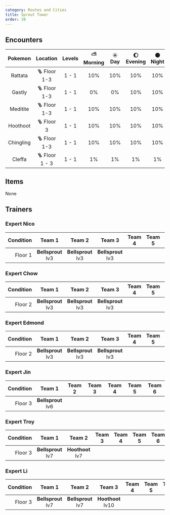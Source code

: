 ```yaml
---
category: Routes and Cities
title: Sprout Tower
order: 39
---
```

## Encounters

| Pokemon | Location | Levels | ⛅ Morning | ☀️ Day | 🌔 Evening | 🌑 Night |
|:---:|:---:|:---:|:---:|:---:|:---:|:---:|
| Rattata | 🪜 Floor 1-3 | 1 - 1 | 10% | 10% | 10% | 10% |
| Gastly | 🪜 Floor 1-3 | 1 - 1 | 0% | 0% | 10% | 10% |
| Meditite | 🪜 Floor 1-3 | 1 - 1 | 10% | 10% | 10% | 10% |
| Hoothoot | 🪜 Floor 3 | 1 - 1 | 10% | 10% | 10% | 10% |
| Chingling | 🪜 Floor 1-3 | 1 - 1 | 10% | 10% | 10% | 10% |
| Cleffa | 🪜 Floor 1 - 3 | 1 - 1 | 1% | 1% | 1% | 1% |

## Items
None

## Trainers
### Expert Nico

| Condition | Team 1 | Team 2 | Team 3 | Team 4 | Team 5 | Team 6 |
|---:|:---:|:---:|:---:|:---:|:---:|:---:|
| Floor 1 | **Bellsprout** <br /> lv3 | **Bellsprout** <br /> lv3 | **Bellsprout** <br /> lv3 | | | |

### Expert Chow

| Condition | Team 1 | Team 2 | Team 3 | Team 4 | Team 5 | Team 6 |
|---:|:---:|:---:|:---:|:---:|:---:|:---:|
| Floor 2 | **Bellsprout** <br /> lv3 | **Bellsprout** <br /> lv3 | **Bellsprout** <br /> lv3 | | | |

### Expert Edmond

| Condition | Team 1 | Team 2 | Team 3 | Team 4 | Team 5 | Team 6 |
|---:|:---:|:---:|:---:|:---:|:---:|:---:|
| Floor 2 | **Bellsprout** <br /> lv3 | **Bellsprout** <br /> lv3 | **Bellsprout** <br /> lv3 | | | |

### Expert Jin

| Condition | Team 1 | Team 2 | Team 3 | Team 4 | Team 5 | Team 6 |
|---:|:---:|:---:|:---:|:---:|:---:|:---:|
| Floor 3 | **Bellsprout** <br /> lv6 | | | | | |

### Expert Troy

| Condition | Team 1 | Team 2 | Team 3 | Team 4 | Team 5 | Team 6 |
|---:|:---:|:---:|:---:|:---:|:---:|:---:|
| Floor 3 | **Bellsprout** <br /> lv7 | **Hoothoot** <br /> lv7 | | | | |

### Expert Li

| Condition | Team 1 | Team 2 | Team 3 | Team 4 | Team 5 | Team 6 |
|---:|:---:|:---:|:---:|:---:|:---:|:---:|
| Floor 3 | **Bellsprout** <br /> lv7 | **Bellsprout** <br /> lv7 | **Hoothoot** <br /> lv10 | | | |